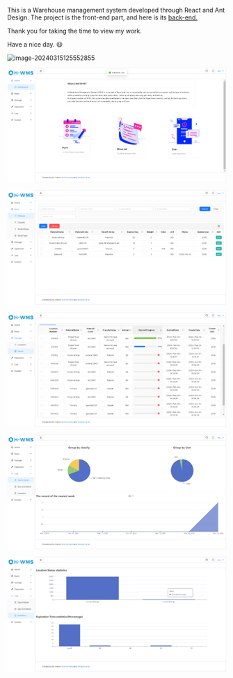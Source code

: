 This is a Warehouse management system developed through React and Ant Design. The project is the front-end part, and here is its [back-end.](https://github.com/NoString/wms_backend?tab=readme-ov-file)

Thank you for taking the time to view my work.

Have a nice day. 😃

![image-20240315125552855](https://raw.githubusercontent.com/NoString/image/main/note/202403151255362.png)

![image-20240315125620967](https://raw.githubusercontent.com/NoString/image/main/note/202403151256237.png)

![image-20240315125643280](https://raw.githubusercontent.com/NoString/image/main/note/202403151256534.png)

![image-20240315125827554](https://raw.githubusercontent.com/NoString/image/main/note/202403151258805.png)

![image-20240315125843097](https://raw.githubusercontent.com/NoString/image/main/note/202403151258354.png)

![image-20240315125901127](https://raw.githubusercontent.com/NoString/image/main/note/202403151259360.png)
